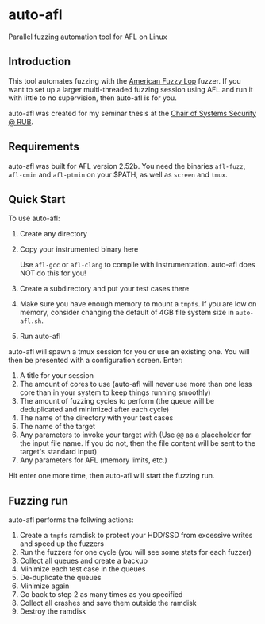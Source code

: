 # auto-afl
Parallel fuzzing automation tool for AFL on Linux

## Introduction
This tool automates fuzzing with the [American Fuzzy Lop](http://lcamtuf.coredump.cx/afl/) fuzzer. If you want to set up a larger multi-threaded fuzzing session using AFL and run it with little to no supervision, then auto-afl is for you.

auto-afl was created for my seminar thesis at the [Chair of Systems Security @ RUB](https://www.syssec.ruhr-uni-bochum.de/).

## Requirements
auto-afl was built for AFL version 2.52b. You need the binaries `afl-fuzz`, `afl-cmin` and `afl-ptmin` on your $PATH, as well as `screen` and `tmux`.

## Quick Start
To use auto-afl:
  1. Create any directory
  2. Copy your instrumented binary here
  
     Use `afl-gcc` or `afl-clang` to compile with instrumentation. auto-afl does NOT do this for you!
  3. Create a subdirectory and put your test cases there
  4. Make sure you have enough memory to mount a `tmpfs`. If you are low on memory, consider changing the default of 4GB file system size in `auto-afl.sh`.
  5. Run auto-afl

auto-afl will spawn a tmux session for you or use an existing one. You will then be presented with a configuration screen. Enter:
  1. A title for your session
  2. The amount of cores to use (auto-afl will never use more than one less core than in your system to keep things running smoothly)
  3. The amount of fuzzing cycles to perform (the queue will be deduplicated and minimized after each cycle)
  4. The name of the directory with your test cases
  5. The name of the target
  6. Any parameters to invoke your target with (Use `@@` as a placeholder for the input file name. If you do not, then the file content will be sent to the target's standard input)
  7. Any parameters for AFL (memory limits, etc.)

Hit enter one more time, then auto-afl will start the fuzzing run.

## Fuzzing run
auto-afl performs the follwing actions:
  1. Create a `tmpfs` ramdisk to protect your HDD/SSD from excessive writes and speed up the fuzzers
  2. Run the fuzzers for one cycle (you will see some stats for each fuzzer)
  3. Collect all queues and create a backup
  3. Minimize each test case in the queues
  4. De-duplicate the queues
  5. Minimize again
  6. Go back to step 2 as many times as you specified
  7. Collect all crashes and save them outside the ramdisk
  8. Destroy the ramdisk
